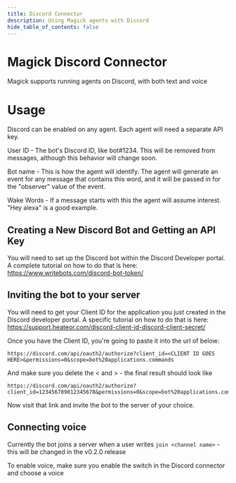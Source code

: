 ```yaml
---
title: Discord Connector
description: Using Magick agents with Discord
hide_table_of_contents: false
---
```


# Magick Discord Connector

Magick supports running agents on Discord, with both text and voice

# Usage

Discord can be enabled on any agent. Each agent will need a separate API key.

User ID - The bot's Discord ID, like bot#1234. This will be removed from messages, although this behavior will change soon.

Bot name - This is how the agent will identify. The agent will generate an event for any message that contains this word, and it will be passed in for the "observer" value of the event.

Wake Words - If a message starts with this the agent will assume interest. "Hey alexa" is a good example.

## Creating a New Discord Bot and Getting an API Key

You will need to set up the Discord bot within the Discord Developer portal. A complete tutorial on how to do that is here: https://www.writebots.com/discord-bot-token/

## Inviting the bot to your server

You will need to get your Client ID for the application you just created in the Discord developer portal. A specific tutorial on how to do that is here: https://support.heateor.com/discord-client-id-discord-client-secret/

Once you have the Client ID, you're going to paste it into the url of below:

```
https://discord.com/api/oauth2/authorize?client_id=<CLIENT ID GOES HERE>&permissions=0&scope=bot%20applications.commands
```

And make sure you delete the < and > - the final result should look like

```
https://discord.com/api/oauth2/authorize?client_id=123456789012345678&permissions=0&scope=bot%20applications.commands
```

Now visit that link and invite the bot to the server of your choice.

## Connecting voice

Currently the bot joins a server when a user writes `join <channel name>` - this will be changed in the v0.2.0 release

To enable voice, make sure you enable the switch in the Discord connector and choose a voice